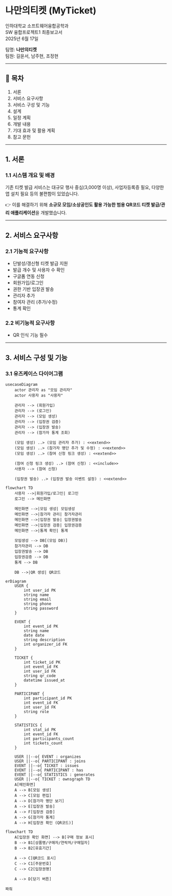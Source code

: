 # 나만의티켓 (MyTicket)

인하대학교 소프트웨어융합공학과  
SW 융합프로젝트1 최종보고서  
2025년 6월 17일  

팀명: **나만의티켓**  
팀원: 길윤서, 남주현, 조정현  

---

## 📑 목차
1. 서론  
2. 서비스 요구사항  
3. 서비스 구성 및 기능  
4. 설계  
5. 일정 계획  
6. 개발 내용  
7. 기대 효과 및 활용 계획  
8. 참고 문헌  

---

## 1. 서론

### 1.1 시스템 개요 및 배경
기존 티켓 발급 서비스는 대규모 행사 중심(3,000명 이상), 사업자등록증 필요, 다양한 앱 설치 필요 등의 불편함이 있었습니다.  

👉 이를 해결하기 위해 **소규모 모임/소상공인도 활용 가능한 범용 QR코드 티켓 발급/관리 애플리케이션**을 개발했습니다.  

---

## 2. 서비스 요구사항

### 2.1 기능적 요구사항
- 단발성/갱신형 티켓 발급 지원
- 발급 개수 및 사용자 수 확인
- 구글폼 연동 신청
- 회원가입/로그인
- 권한 기반 입장권 발송
- 관리자 추가
- 참여자 관리 (추가/수정)
- 통계 확인

### 2.2 비기능적 요구사항
- QR 인식 기능 필수

---

## 3. 서비스 구성 및 기능

### 3.1 유즈케이스 다이어그램
```mermaid
usecaseDiagram
    actor 관리자 as "모임 관리자"
    actor 사용자 as "사용자"

    관리자 --> (회원가입)
    관리자 --> (로그인)
    관리자 --> (모임 생성)
    관리자 --> (입장권 검증)
    관리자 --> (입장권 발송)
    관리자 --> (참가자 통계 조회)

    (모임 생성) ..> (모임 관리자 추가) : <<extend>>
    (모임 생성) ..> (참가자 명단 추가 및 수정) : <<extend>>
    (모임 생성) ..> (참여 신청 링크 생성) : <<extend>>

    (참여 신청 링크 생성) ..> (참여 신청) : <<include>>
    사용자 --> (참여 신청)

    (입장권 발송) ..> (입장권 발송 이벤트 설정) : <<extend>>

flowchart TD
    사용자 -->|회원가입/로그인| 로그인
    로그인 --> 메인화면

    메인화면 -->|모임 생성| 모임생성
    메인화면 -->|참가자 관리| 참가자관리
    메인화면 -->|입장권 발송| 입장권발송
    메인화면 -->|입장권 검증| 입장권검증
    메인화면 -->|통계 확인| 통계

    모임생성 --> DB[(모임 DB)]
    참가자관리 --> DB
    입장권발송 --> DB
    입장권검증 --> DB
    통계 --> DB

    DB -->|QR 생성| QR코드

erDiagram
    USER {
        int user_id PK
        string name
        string email
        string phone
        string password
    }

    EVENT {
        int event_id PK
        string name
        date date
        string description
        int organizer_id FK
    }

    TICKET {
        int ticket_id PK
        int event_id FK
        int user_id FK
        string qr_code
        datetime issued_at
    }

    PARTICIPANT {
        int participant_id PK
        int event_id FK
        int user_id FK
        string role
    }

    STATISTICS {
        int stat_id PK
        int event_id FK
        int participants_count
        int tickets_count
    }

    USER ||--o{ EVENT : organizes
    USER ||--o{ PARTICIPANT : joins
    EVENT ||--o{ TICKET : issues
    EVENT ||--o{ PARTICIPANT : has
    EVENT ||--o{ STATISTICS : generates
    USER ||--o{ TICKET : ownsgraph TD
    A[메인화면]
    A --> B[모임 생성]
    A --> C[모임 편집]
    A --> D[참가자 명단 보기]
    A --> E[입장권 발송]
    A --> F[입장권 검증]
    A --> G[참가자 통계]
    A --> H[입장권 확인 (QR코드)]

flowchart TD
    A[입장권 확인 화면] --> B[구매 정보 표시]
    B --> B1[상품명/구매자/연락처/구매일자]
    B --> B2[유효기간]

    A --> C[QR코드 표시]
    C --> C1[주문번호]
    C --> C2[입장권명]

    A --> D[닫기 버튼]

짜줘
